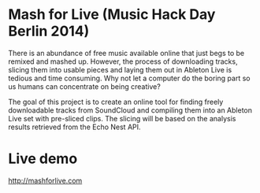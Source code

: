 Mash for Live (Music Hack Day Berlin 2014)
============================================

There is an abundance of free music available online that just begs to be remixed and mashed up. However, the process of downloading tracks, slicing them into usable pieces and laying them out in Ableton Live is tedious and time consuming. Why not let a computer do the boring part so us humans can concentrate on being creative?

The goal of this project is to create an online tool for finding freely downloadable tracks from SoundCloud and compiling them into an Ableton Live set with pre-sliced clips. The slicing will be based on the analysis results retrieved from the Echo Nest API.

Live demo
=========
http://mashforlive.com
